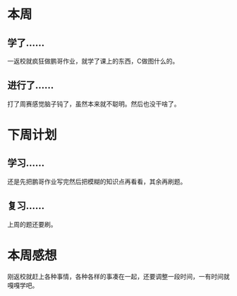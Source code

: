 # 本周

## 学了……

一返校就疯狂做鹏哥作业，就学了课上的东西，C做图什么的。

## 进行了……

打了周赛感觉脑子钝了，虽然本来就不聪明。然后也没干啥了。

# 下周计划

## 学习……

还是先把鹏哥作业写完然后把模糊的知识点再看看，其余再刷题。

## 复习……

上周的题还要刷。

# 本周感想

刚返校就赶上各种事情，各种各样的事凑在一起，还要调整一段时间，一有时间就嘎嘎学吧。

